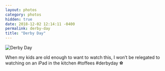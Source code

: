 ```yaml
---
layout: photos
category: photos
hidden: true
date: 2018-12-02 12:14:11 -0400
permalink: derby-day
title: "Derby Day"
---
```


![Derby Day](http://jonkit.ca/cdn/photos/2018-12-02-derby-day.jpeg)

When my kids are old enough to want to watch this, I won’t be relegated to watching on an iPad in the kitchen #toffees #derbyday ⚽️